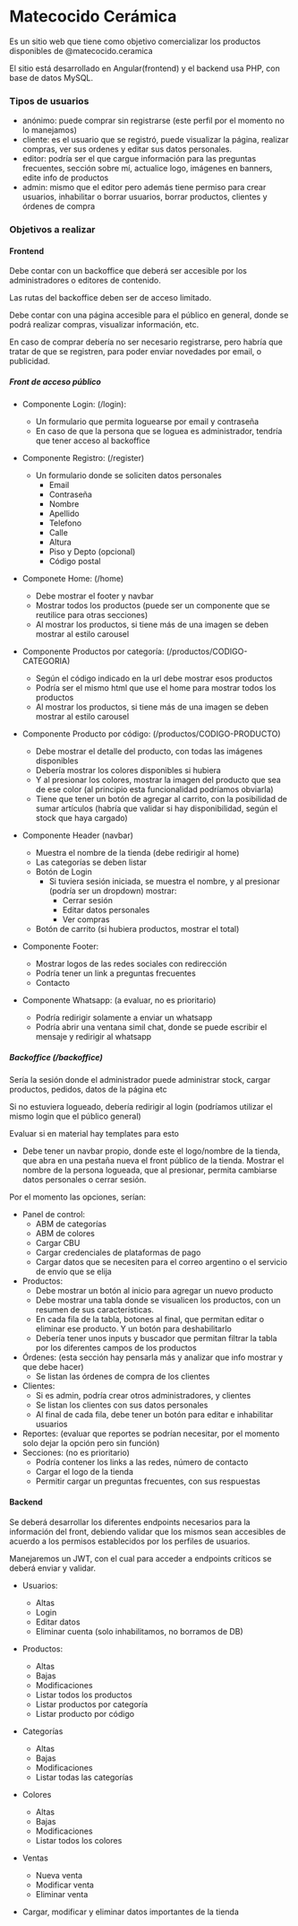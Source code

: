 ﻿# Matecocido Cerámica
 Es un sitio web que tiene como objetivo comercializar los productos disponibles de @matecocido.ceramica

 El sitio está desarrollado en Angular(frontend) y el backend usa PHP, con base de datos MySQL.

### Tipos de usuarios
  - anónimo: puede comprar sin registrarse (este perfil por el momento no lo manejamos)
  - cliente: es el usuario que se registró, puede visualizar la página, realizar compras, ver sus ordenes y editar sus datos personales.
  - editor: podría ser el que cargue información para las preguntas frecuentes, sección sobre mí, actualice logo, imágenes en banners, edite info de productos
  - admin: mismo que el editor pero además tiene permiso para crear usuarios, inhabilitar o borrar usuarios, borrar productos, clientes y órdenes de compra  

### Objetivos a realizar

#### Frontend
  Debe contar con un backoffice que deberá ser accesible por los administradores o editores de contenido. 
  
  Las rutas del backoffice deben ser de acceso limitado.

  Debe contar con una página accesible para el público en general, donde se podrá realizar compras, visualizar información, etc.

  En caso de comprar debería no ser necesario registrarse, pero habría que tratar de que se registren, para poder enviar novedades por email, o publicidad.

##### Front de acceso público
 - Componente Login: (/login):
    - Un formulario que permita loguearse por email y contraseña
    - En caso de que la persona que se loguea es administrador, tendría que tener acceso al backoffice
 - Componente Registro: (/register)
    - Un formulario donde se soliciten datos personales
      - Email
      - Contraseña   
      - Nombre
      - Apellido
      - Telefono
      - Calle
      - Altura
      - Piso y Depto (opcional)
      - Código postal
    
- Componete Home: (/home)
   - Debe mostrar el footer y navbar
   - Mostrar todos los productos (puede ser un componente que se reutilice para otras secciones)
   - Al mostrar los productos, si tiene más de una imagen se deben mostrar al estilo carousel
 
- Componente Productos por categoría: (/productos/CODIGO-CATEGORIA)
   - Según el código indicado en la url debe mostrar esos productos
   - Podría ser el mismo html que use el home para mostrar todos los productos
   - Al mostrar los productos, si tiene más de una imagen se deben mostrar al estilo carousel
 
- Componente Producto por código: (/productos/CODIGO-PRODUCTO)
   - Debe mostrar el detalle del producto, con todas las imágenes disponibles
   - Debería mostrar los colores disponibles si hubiera
   - Y al presionar los colores, mostrar la imagen del producto que sea de ese color (al principio esta funcionalidad podríamos obviarla)
   - Tiene que tener un botón de agregar al carrito, con la posibilidad de sumar artículos (habría que validar si hay disponibilidad, según el stock que haya cargado)
  
- Componente Header (navbar)
   - Muestra el nombre de la tienda (debe redirigir al home)
   - Las categorías se deben listar
   - Botón de Login
     - Si tuviera sesión iniciada, se muestra el nombre, y al presionar (podría ser un dropdown) mostrar:
       - Cerrar sesión
       - Editar datos personales
       - Ver compras
   - Botón de carrito (si hubiera productos, mostrar el total)
 
- Componente Footer:
   - Mostrar logos de las redes sociales con redirección
   - Podría tener un link a preguntas frecuentes
   - Contacto
 
- Componente Whatsapp: (a evaluar, no es prioritario)
   - Podría redirigir solamente a enviar un whatsapp
   - Podría abrir una ventana simil chat, donde se puede escribir el mensaje y redirigir al whatsapp

##### Backoffice (/backoffice)
  Sería la sesión donde el administrador puede administrar stock, cargar productos, pedidos, datos de la página etc

  Si no estuviera logueado, debería redirigir al login (podríamos utilizar el mismo login que el público general)

  Evaluar si en material hay templates para esto

  - Debe tener un navbar propio, donde este el logo/nombre de la tienda, que abra en una pestaña nueva el front público de la tienda. Mostrar el nombre de la persona logueada, que al presionar, permita cambiarse datos personales o cerrar sesión.

  Por el momento las opciones, serían:
  - Panel de control:
    - ABM de categorías
    - ABM de colores
    - Cargar CBU
    - Cargar credenciales de plataformas de pago
    - Cargar datos que se necesiten para el correo argentino o el servicio de envío que se elija    
  - Productos:
    - Debe mostrar un botón al inicio para agregar un nuevo producto  
    - Debe mostrar una tabla donde se visualicen los productos, con un resumen de sus características.
    - En cada fila de la tabla, botones al final, que permitan editar o eliminar ese producto. Y un botón para deshabilitarlo
    - Debería tener unos inputs y buscador que permitan filtrar la tabla por los diferentes campos de los productos    
  - Órdenes: (esta sección hay pensarla más y analizar que info mostrar y que debe hacer)
    - Se listan las órdenes de compra de los clientes 
  - Clientes:
    - Si es admin, podría crear otros administradores, y clientes
    - Se listan los clientes con sus datos personales
    - Al final de cada fila, debe tener un botón para editar e inhabilitar usuarios
  - Reportes: (evaluar que reportes se podrían necesitar, por el momento solo dejar la opción pero sin función)
  - Secciones: (no es prioritario)
    - Podría contener los links a las redes, número de contacto
    - Cargar el logo de la tienda
    - Permitir cargar un preguntas frecuentes, con sus respuestas
#### Backend
Se deberá desarrollar los diferentes endpoints necesarios para la información del front, debiendo validar que los mismos sean accesibles de acuerdo a los permisos establecidos por los perfiles de usuarios.

Manejaremos un JWT, con el cual para acceder a endpoints críticos se deberá enviar y validar.

- Usuarios:
  - Altas
  - Login
  - Editar datos
  - Eliminar cuenta (solo inhabilitamos, no borramos de DB)
    
- Productos:
  - Altas
  - Bajas
  - Modificaciones
  - Listar todos los productos
  - Listar productos por categoría
  - Listar producto por código

- Categorías
  - Altas
  - Bajas
  - Modificaciones
  - Listar todas las categorías

- Colores
  - Altas
  - Bajas
  - Modificaciones
  - Listar todos los colores

- Ventas
  - Nueva venta
  - Modificar venta
  - Eliminar venta

- Cargar, modificar y eliminar datos importantes de la tienda
